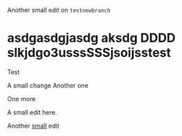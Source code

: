 Another small edit  on `testnewbranch`

asdgasdgjasdg
 aksdg
DDDD
slkjdgo3usssSSSjsoijsstest
====

Test

A small change
Another one

One more


A small edit here.

Another [small](http://github.com) edit
